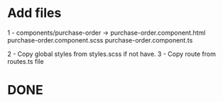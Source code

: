 # Add files 

1 - components/purchase-order ->
    purchase-order.component.html
    purchase-order.component.scss
    purchase-order.component.ts

2 - Copy global styles from styles.scss if not have.
3 - Copy route from routes.ts file 

# DONE